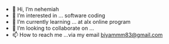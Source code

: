 - 👋 Hi, I’m nehemiah
- 👀 I’m interested in ... software coding
- 🌱 I’m currently learning ... at alx online program
- 💞️ I’m looking to collaborate on ...
- 📫 How to reach me ...via my email biyammm83@gmail.com

<!---
binmek94/binmek94 is a ✨ special ✨ repository because its `README.md` (this file) appears on your GitHub profile.
You can click the Preview link to take a look at your changes.
--->
